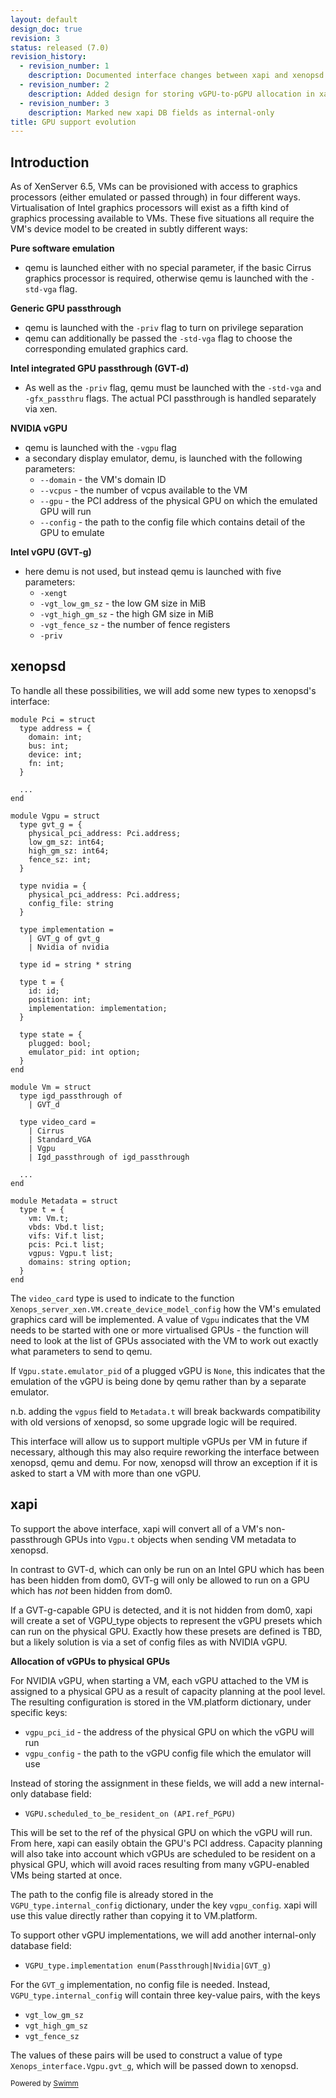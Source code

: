 ```yaml
---
layout: default
design_doc: true
revision: 3
status: released (7.0)
revision_history:
  - revision_number: 1
    description: Documented interface changes between xapi and xenopsd for vGPU
  - revision_number: 2
    description: Added design for storing vGPU-to-pGPU allocation in xapi database
  - revision_number: 3
    description: Marked new xapi DB fields as internal-only
title: GPU support evolution
---
```

## Introduction

As of XenServer 6.5, VMs can be provisioned with access to graphics processors (either emulated or passed through) in four different ways. Virtualisation of Intel graphics processors will exist as a fifth kind of graphics processing available to VMs. These five situations all require the VM's device model to be created in subtly different ways:

**Pure software emulation**

- qemu is launched either with no special parameter, if the basic Cirrus graphics processor is required, otherwise qemu is launched with the `-std-vga` flag.

**Generic GPU passthrough**

- qemu is launched with the `-priv` flag to turn on privilege separation
- qemu can additionally be passed the `-std-vga` flag to choose the corresponding emulated graphics card.

**Intel integrated GPU passthrough (GVT-d)**

- As well as the `-priv` flag, qemu must be launched with the `-std-vga` and `-gfx_passthru` flags. The actual PCI passthrough is handled separately via xen.

**NVIDIA vGPU**

- qemu is launched with the `-vgpu` flag
- a secondary display emulator, demu, is launched with the following parameters:
  - `--domain` - the VM's domain ID
  - `--vcpus` - the number of vcpus available to the VM
  - `--gpu` - the PCI address of the physical GPU on which the emulated GPU will run
  - `--config` - the path to the config file which contains detail of the GPU to emulate

**Intel vGPU (GVT-g)**

- here demu is not used, but instead qemu is launched with five parameters:
  - `-xengt`
  - `-vgt_low_gm_sz` - the low GM size in MiB
  - `-vgt_high_gm_sz` - the high GM size in MiB
  - `-vgt_fence_sz` - the number of fence registers
  - `-priv`

## xenopsd

To handle all these possibilities, we will add some new types to xenopsd's interface:

```
module Pci = struct
  type address = {
    domain: int;
    bus: int;
    device: int;
    fn: int;
  }

  ...
end

module Vgpu = struct
  type gvt_g = {
    physical_pci_address: Pci.address;
    low_gm_sz: int64;
    high_gm_sz: int64;
    fence_sz: int;
  }

  type nvidia = {
    physical_pci_address: Pci.address;
    config_file: string
  }

  type implementation =
    | GVT_g of gvt_g
    | Nvidia of nvidia

  type id = string * string

  type t = {
    id: id;
    position: int;
    implementation: implementation;
  }

  type state = {
    plugged: bool;
    emulator_pid: int option;
  }
end

module Vm = struct
  type igd_passthrough of
    | GVT_d

  type video_card =
    | Cirrus
    | Standard_VGA
    | Vgpu
    | Igd_passthrough of igd_passthrough

  ...
end

module Metadata = struct
  type t = {
    vm: Vm.t;
    vbds: Vbd.t list;
    vifs: Vif.t list;
    pcis: Pci.t list;
    vgpus: Vgpu.t list;
    domains: string option;
  }
end
```

The `video_card` type is used to indicate to the function `Xenops_server_xen.VM.create_device_model_config` how the VM's emulated graphics card will be implemented. A value of `Vgpu` indicates that the VM needs to be started with one or more virtualised GPUs - the function will need to look at the list of GPUs associated with the VM to work out exactly what parameters to send to qemu.

If `Vgpu.state.emulator_pid` of a plugged vGPU is `None`, this indicates that the emulation of the vGPU is being done by qemu rather than by a separate emulator.

n.b. adding the `vgpus` field to `Metadata.t` will break backwards compatibility with old versions of xenopsd, so some upgrade logic will be required.

This interface will allow us to support multiple vGPUs per VM in future if necessary, although this may also require reworking the interface between xenopsd, qemu and demu. For now, xenopsd will throw an exception if it is asked to start a VM with more than one vGPU.

## xapi

To support the above interface, xapi will convert all of a VM's non-passthrough GPUs into `Vgpu.t` objects when sending VM metadata to xenopsd.

In contrast to GVT-d, which can only be run on an Intel GPU which has been has been hidden from dom0, GVT-g will only be allowed to run on a GPU which has *not* been hidden from dom0.

If a GVT-g-capable GPU is detected, and it is not hidden from dom0, xapi will create a set of VGPU_type objects to represent the vGPU presets which can run on the physical GPU. Exactly how these presets are defined is TBD, but a likely solution is via a set of config files as with NVIDIA vGPU.

**Allocation of vGPUs to physical GPUs**

For NVIDIA vGPU, when starting a VM, each vGPU attached to the VM is assigned to a physical GPU as a result of capacity planning at the pool level. The resulting configuration is stored in the VM.platform dictionary, under specific keys:

- `vgpu_pci_id` - the address of the physical GPU on which the vGPU will run
- `vgpu_config` - the path to the vGPU config file which the emulator will use

Instead of storing the assignment in these fields, we will add a new internal-only database field:

- `VGPU.scheduled_to_be_resident_on (API.ref_PGPU)`

This will be set to the ref of the physical GPU on which the vGPU will run. From here, xapi can easily obtain the GPU's PCI address. Capacity planning will also take into account which vGPUs are scheduled to be resident on a physical GPU, which will avoid races resulting from many vGPU-enabled VMs being started at once.

The path to the config file is already stored in the `VGPU_type.internal_config` dictionary, under the key `vgpu_config`. xapi will use this value directly rather than copying it to VM.platform.

To support other vGPU implementations, we will add another internal-only database field:

- `VGPU_type.implementation enum(Passthrough|Nvidia|GVT_g)`

For the `GVT_g` implementation, no config file is needed. Instead, `VGPU_type.internal_config` will contain three key-value pairs, with the keys

- `vgt_low_gm_sz`
- `vgt_high_gm_sz`
- `vgt_fence_sz`

The values of these pairs will be used to construct a value of type `Xenops_interface.Vgpu.gvt_g`, which will be passed down to xenopsd.

<SwmMeta version="3.0.0"><sup>Powered by [Swimm](https://app.swimm.io/)</sup></SwmMeta>
